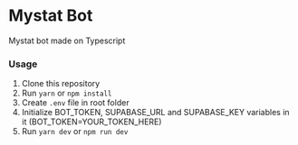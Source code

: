 # Mystat Bot

Mystat bot made on Typescript

### Usage

1. Clone this repository
2. Run `yarn` or `npm install`
3. Create `.env` file in root folder
4. Initialize BOT_TOKEN, SUPABASE_URL and SUPABASE_KEY variables in it (BOT_TOKEN=YOUR_TOKEN_HERE)
5. Run `yarn dev` or `npm run dev`
